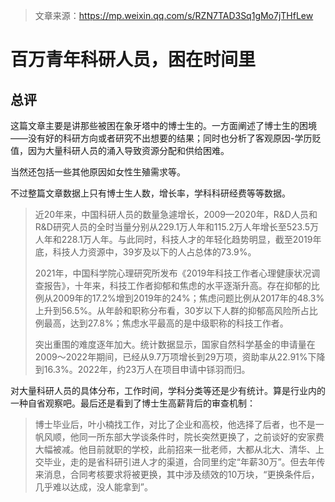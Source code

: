 > 文章来源：https://mp.weixin.qq.com/s/RZN7TAD3Sq1gMo7jTHfLew

# 百万青年科研人员，困在时间里



## 总评

这篇文章主要是讲那些被困在象牙塔中的博士生的。一方面阐述了博士生的困境——没有好的科研方向或者研究不出想要的结果；同时也分析了客观原因-学历贬值，因为大量科研人员的涌入导致资源分配和供给困难。

当然还包括一些其他原因如女性生殖需求等。

不过整篇文章数据上只有博士生人数，增长率，学科科研经费等等数据。

> 近20年来，中国科研人员的数量急遽增长，2009—2020年，R&D人员和R&D研究人员的全时当量分别从229.1万人年和115.2万人年增长至523.5万人年和228.1万人年。与此同时，科技人才的年轻化趋势明显，截至2019年底，科技人力资源中，39岁及以下的人占总体的73.9%。
>
> 2021年，中国科学院心理研究所发布《2019年科技工作者心理健康状况调查报告》，十年来，科技工作者抑郁和焦虑的水平逐渐升高。存在抑郁的比例从2009年的17.2%增到2019年的24%；焦虑问题比例从2017年的48.3%上升到56.5%。从年龄和职称分布看，30岁以下人群的抑郁高风险所占比例最高，达到27.8%；焦虑水平最高的是中级职称的科技工作者。
>
> 突出重围的难度逐年加大。统计数据显示，国家自然科学基金的申请量在2009～2022年期间，已经从9.7万项增长到29万项，资助率从22.91%下降到16.3%。2022年，约23万人在项目申请中铩羽而归。

对大量科研人员的具体分布，工作时间，学科分类等还是少有统计。算是行业内的一种自省观察吧。最后还是看到了博士生高薪背后的审查机制：

> 博士毕业后，叶小楠找工作，对比了企业和高校，他选择了后者，也不是一帆风顺，他同一所东部大学谈条件时，院长突然更换了，之前谈好的安家费大幅被减。他目前就职的学校，此前招来一批老师，大都从北大、清华、上交毕业，走的是省科研引进人才的渠道，合同里约定“年薪30万”。但去年传来消息，合同考核要求将被更换，其中涉及绩效的10万块，“更换条件后，几乎难以达成，没人能拿到”。

